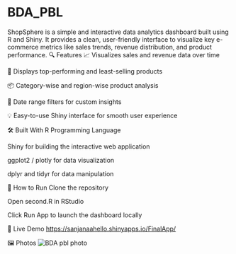 # BDA_PBL
ShopSphere is a simple and interactive data analytics dashboard built using R and Shiny. It provides a clean, user-friendly interface to visualize key e-commerce metrics like sales trends, revenue distribution, and product performance.
🔍 Features
📈 Visualizes sales and revenue data over time

🛒 Displays top-performing and least-selling products

📦 Category-wise and region-wise product analysis

📅 Date range filters for custom insights

💡 Easy-to-use Shiny interface for smooth user experience

🛠 Built With
R Programming Language

Shiny for building the interactive web application

ggplot2 / plotly for data visualization

dplyr and tidyr for data manipulation

📂 How to Run
Clone the repository

Open second.R in RStudio

Click Run App to launch the dashboard locally

🚀 Live Demo
https://sanjanaahello.shinyapps.io/FinalApp/

🖼️ Photos
![BDA pbl photo](https://github.com/user-attachments/assets/a083a470-1be9-48cc-9859-ae841e5a24a4)

